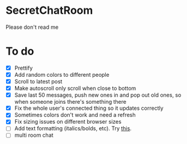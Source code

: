 SecretChatRoom
==============

Please don't read me

To do
=====
- [X] Prettify
- [X] Add random colors to different people
- [X] Scroll to latest post
- [X] Make autoscroll only scroll when close to bottom
- [X] Save last 50 messages, push new ones in and pop out old ones, so when someone joins there's something there
- [X] Fix the whole user's connected thing so it updates correctly
- [X] Sometimes colors don't work and need a refresh
- [X] Fix sizing issues on different browser sizes
- [ ] Add text formatting (italics/bolds, etc). Try [this](https://github.com/akzhan/jwysiwyg).
- [ ] multi room chat